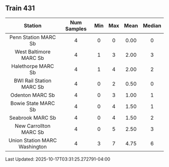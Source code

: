 ## Train 431

| Station | Num Samples | Min | Max | Mean | Median |
| :-----: | :---------: | :-: | :-: | :--: | :----: |
| Penn Station MARC Sb | 4 | 0 | 0 | 0.00 | 0 |
| West Baltimore MARC Sb | 4 | 1 | 3 | 2.00 | 3 |
| Halethorpe MARC Sb | 4 | 1 | 4 | 2.00 | 2 |
| BWI Rail Station MARC Sb | 4 | 0 | 2 | 0.50 | 0 |
| Odenton MARC Sb | 4 | 0 | 3 | 1.00 | 1 |
| Bowie State MARC Sb | 4 | 0 | 4 | 1.50 | 1 |
| Seabrook MARC Sb | 4 | 0 | 4 | 1.50 | 2 |
| New Carrollton MARC Sb | 4 | 0 | 5 | 2.50 | 3 |
| Union Station MARC Washington | 4 | 3 | 7 | 4.75 | 6 |


Last Updated: 2025-10-17T03:31:25.272791-04:00